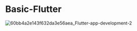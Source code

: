 # Basic-Flutter

![60bb4a2e143f632da3e56aea_Flutter-app-development-2](https://user-images.githubusercontent.com/49858542/190071516-3922658e-6b8a-4ddd-9e2b-e66508a7bd97.png)
